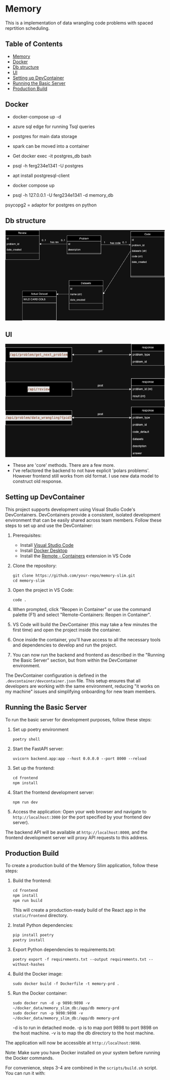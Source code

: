 # Memory

This is a implementation of data wrangling code problems with spaced reprtition scheduling.

## Table of Contents

- [Memory](#memory)
- [Docker](#docker)
- [Db structure](#db-structure)
- [UI](#ui)
- [Setting up DevContainer](#setting-up-devcontainer)
- [Running the Basic Server](#running-the-basic-server)
- [Production Build](#production-build)

## Docker

- docker-compose up -d
- azure sql edge for running Tsql queries
- postgres for main data storage
- spark can be moved into a container
- Get docker exec -it postgres_db bash
- psql -h ferg234e1341 -U postgres
- apt install postgresql-client

- docker compose up
- psql -h 127.0.0.1 -U ferg234e1341 -d memory_db

psycopg2 = adaptor for postgres on python

## Db structure

![Alt text](docs/memory_db.drawio.png)

## UI

![Alt text](docs/memory_ui.drawio.png)

- These are 'core' methods. There are a few more.
- I've refactored the backend to not have explicit 'polars problems'. However frontend still works from old format. I use new data model to construct old response.

## Setting up DevContainer

This project supports development using Visual Studio Code's DevContainers. DevContainers provide a consistent, isolated development environment that can be easily shared across team members. Follow these steps to set up and use the DevContainer:

1. Prerequisites:

   - Install [Visual Studio Code](https://code.visualstudio.com/)
   - Install [Docker Desktop](https://www.docker.com/products/docker-desktop)
   - Install the [Remote - Containers](https://marketplace.visualstudio.com/items?itemName=ms-vscode-remote.remote-containers) extension in VS Code

2. Clone the repository:

   ```
   git clone https://github.com/your-repo/memory-slim.git
   cd memory-slim
   ```

3. Open the project in VS Code:

   ```
   code .
   ```

4. When prompted, click "Reopen in Container" or use the command palette (F1) and select "Remote-Containers: Reopen in Container".

5. VS Code will build the DevContainer (this may take a few minutes the first time) and open the project inside the container.

6. Once inside the container, you'll have access to all the necessary tools and dependencies to develop and run the project.

7. You can now run the backend and frontend as described in the "Running the Basic Server" section, but from within the DevContainer environment.

The DevContainer configuration is defined in the `.devcontainer/devcontainer.json` file. This setup ensures that all developers are working with the same environment, reducing "it works on my machine" issues and simplifying onboarding for new team members.

## Running the Basic Server

To run the basic server for development purposes, follow these steps:

1. Set up poetry environment

   ```
   poetry shell
   ```

2. Start the FastAPI server:

   ```
   uvicorn backend.app:app --host 0.0.0.0 --port 8000 --reload
   ```

3. Set up the frontend:

   ```
   cd frontend
   npm install
   ```

4. Start the frontend development server:

   ```
   npm run dev
   ```

5. Access the application:
   Open your web browser and navigate to `http://localhost:3000` (or the port specified by your frontend dev server).

The backend API will be available at `http://localhost:8000`, and the frontend development server will proxy API requests to this address.

## Production Build

To create a production build of the Memory Slim application, follow these steps:

1. Build the frontend:

   ```
   cd frontend
   npm install
   npm run build
   ```

   This will create a production-ready build of the React app in the `static/frontend` directory.

2. Install Python dependencies:

   ```
   pip install poetry
   poetry install
   ```

3. Export Python dependencies to requirements.txt:

   ```
   poetry export -f requirements.txt --output requirements.txt --without-hashes
   ```

4. Build the Docker image:

   ```
   sudo docker build -f Dockerfile -t memory-prd .
   ```

5. Run the Docker container:
   ```
   sudo docker run -d -p 9898:9898 -v ~/docker_data/memory_slim_db:/app/db memory-prd
   sudo docker run -p 9898:9898 -v ~/docker_data/memory_slim_db:/app/db memory-prd
   ```
   -d is to run in detached mode.
   -p is to map port 9898 to port 9898 on the host machine.
   -v is to map the db directory to the host machine.

The application will now be accessible at `http://localhost:9898`.

Note: Make sure you have Docker installed on your system before running the Docker commands.

For convenience, steps 3-4 are combined in the `scripts/build.sh` script. You can run it with:
